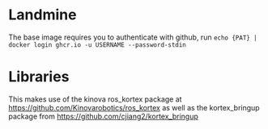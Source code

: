 # Landmine

The base image requires you to authenticate with github, run `echo {PAT} | docker login ghcr.io -u USERNAME --password-stdin`

# Libraries
This makes use of the kinova ros_kortex package at https://github.com/Kinovarobotics/ros_kortex as well as the kortex_bringup package from https://github.com/cjiang2/kortex_bringup
